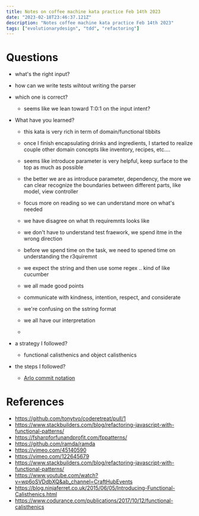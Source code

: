 ```yaml
---
title: Notes on coffee machine kata practice Feb 14th 2023
date: "2023-02-18T23:46:37.121Z"
description: "Notes coffee machine kata practice Feb 14th 2023"
tags: ["evolutionarydesign", "tdd", "refactoring"]
---
```


# Questions
- what's the right input?
- how can we write tests wihtout writing the parser
- which one is correct?
  - seems like we lean toward T:0:1 on the input intent? 

- What have you learned?
  - this kata is very rich in term of domain/functional tibbits
  - once I finish encapsulating drinks and ingredients, I started to realize couple other domain concepts like inventory, recipes, etc....
  - seems like introduce parameter is very helpful, keep surface to the top as much as possible
  - the better we are as introduce parameter, dependency, the more we can clear recognize the boundaries between different parts, like model, view controller
  - focus more on reading so we can understand more on what's needed
  - we have disagree on what th requiremnts looks like
  - we don't have to understand test fraework, we spend itme in the wrong direction
  - before we spend time on the task, we need to spened time on understanding the r3quiremnt
  - we expect the string and then use some regex .. kind of like cucumber
  - we all made good points
  - communicate with kindness, intention, respect, and considerate
  - we're confusing on the sstring format
  - we all have our interpretation

  - 
- a strategy I followed?
  - functional calisthenics and object calisthenics
- the steps I followed?
  - [Arlo commit notation](https://github.com/RefactoringCombos/ArlosCommitNotation)
# References
- https://github.com/tonytvo/coderetreat/pull/1
- https://www.stackbuilders.com/blog/refactoring-javascript-with-functional-patterns/
- https://fsharpforfunandprofit.com/fppatterns/
- https://github.com/ramda/ramda
- https://vimeo.com/45140590
- https://vimeo.com/122645679
- https://www.stackbuilders.com/blog/refactoring-javascript-with-functional-patterns/
- https://www.youtube.com/watch?v=wp6oSVDdbXQ&ab_channel=CraftHubEvents
- https://blog.ninjaferret.co.uk/2015/06/05/Introducing-Functional-Calisthenics.html
- https://www.codurance.com/publications/2017/10/12/functional-calisthenics